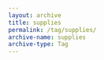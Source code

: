 ```yaml
---
layout: archive
title: supplies
permalink: /tag/supplies/
archive-name: supplies
archive-type: Tag
---
```

